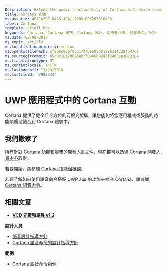 ```yaml
---
Description: Extend the basic functionality of Cortana with voice commands that activate a UWP app and execute a single action.
title: Cortana 互動
ms.assetid: 4C11A7CF-DA26-4CA1-A9B9-FE52670101F5
label: Cortana
template: detail.hbs
keywords: Cortana, Cortana 畫布, Cortana 設計, 使用者介面, 語音命令, VCD
ms.date: 02/08/2017
ms.topic: article
ms.localizationpriority: medium
ms.openlocfilehash: cf8b8c095f96217375eb05d0128a31fc28ab47df
ms.sourcegitcommit: b5c9c18e70625ab770946b8243f3465ee1013184
ms.translationtype: MT
ms.contentlocale: zh-TW
ms.lasthandoff: 11/29/2018
ms.locfileid: "7983334"
---
```

# <a name="cortana-interactions-in-uwp-apps"></a>UWP 應用程式中的 Cortana 互動

Cortana 提供了健全且全方位的可擴充架構，讓您能夠將您應用程式或服務的功能順暢地結合到 Cortana 體驗中。

## <a name="weve-moved"></a>我們搬家了

所有針對 Cortana 功能和服務的開發人員文件，現在都可以透過 [Cortana 開發人員中心](https://developer.microsoft.com/cortana)取得。

若要開始，請參閱 [Cortana 技能組概觀](https://docs.microsoft.com/cortana/skills/overview)。

若要了解如何使用語音命令搭配 UWP app 的功能來擴充 Cortana，請參閱 [Cortana 語音命令](https://docs.microsoft.com/cortana/voice-commands/vcd)。 

## <a name="related-articles"></a>相關文章

* [**VCD 元素和屬性 v1.2**](https://docs.microsoft.com/uwp/schemas/voicecommands/voice-command-elements-and-attributes-1-2)

**設計人員**
* [語音設計指導方針](speech-interactions.md)
* [Cortana 語音命令的設計指導方針](https://docs.microsoft.com/cortana/voice-commands/voicecommand-design-guidelines)

**範例**
* [Cortana 語音命令範例](http://go.microsoft.com/fwlink/p/?LinkID=619899)
 

 




